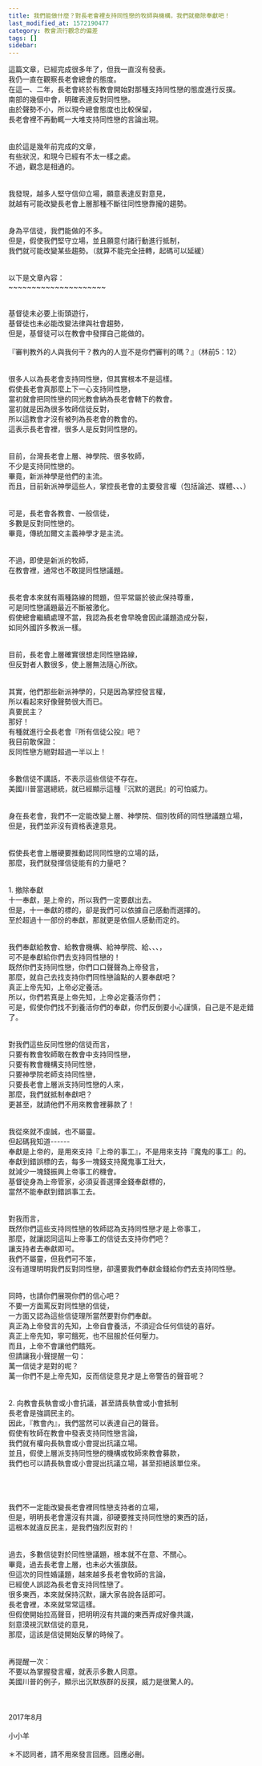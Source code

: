 ```yaml
---
title: 我們能做什麼？對長老會裡支持同性戀的牧師與機構，我們就撤除奉獻吧！
last_modified_at: 1572190477
category: 教會流行觀念的偏差
tags: []
sidebar: 
---
```


<div>這篇文章，已經完成很多年了，但我一直沒有發表。</div>
<div>我仍一直在觀察長老會總會的態度。</div>
<div>在這一、二年，長老會終於有教會開始對那種支持同性戀的態度進行反撲。</div>
<div>南部的幾個中會，明確表達反對同性戀。</div>
<div>由於聲勢不小，所以現今總會態度也比較保留，</div>
<div>長老會裡不再動輒一大堆支持同性戀的言論出現。</div>
<div> </div>
<div> </div>
<div>由於這是幾年前完成的文章，</div>
<div>有些狀況，和現今已經有不太一樣之處。</div>
<div>不過，觀念是相通的。</div>
<div> </div>
<div> </div>
<div>我發現，越多人堅守信仰立場，願意表達反對意見，</div>
<div>就越有可能改變長老會上層那種不斷往同性戀靠攏的趨勢。</div>
<div> </div>
<div> </div>
<div>身為平信徒，我們能做的不多。</div>
<div>但是，假使我們堅守立場，並且願意付諸行動進行抵制，</div>
<div>我們就可能改變某些趨勢。（就算不能完全扭轉，起碼可以延緩）</div>
<div> </div>
<div> </div>
<div>以下是文章內容：</div>
<div>~~~~~~~~~~~~~~~~~~~~~</div>
<div> </div>
<div> </div>
<div>基督徒未必要上街頭遊行，</div>
<div>基督徒也未必能改變法律與社會趨勢，</div>
<div>但是，基督徒可以在教會中發揮自己能做的。</div>
<div> </div>
<div>『審判教外的人與我何干？教內的人豈不是你們審判的嗎？』（林前5：12）</div>
<div> </div>
<div> </div>
<div>很多人以為長老會支持同性戀，但其實根本不是這樣。</div>
<div>假使長老會真那麼上下一心支持同性戀，</div>
<div>當初就會把同性戀的同光教會納為長老會轄下的教會。</div>
<div>當初就是因為很多牧師信徒反對，</div>
<div>所以這教會才沒有被列為長老會的教會的。</div>
<div>這表示長老會裡，很多人是反對同性戀的。</div>
<div> </div>
<div> </div>
<div>目前，台灣長老會上層、神學院、很多牧師，</div>
<div>不少是支持同性戀的。</div>
<div>畢竟，新派神學是他們的主流。</div>
<div>而且，目前新派神學這些人，掌控長老會的主要發言權（包括論述、媒體、、、）</div>
<div> </div>
<div> </div>
<div>可是，長老會各教會、一般信徒，</div>
<div>多數是反對同性戀的。</div>
<div>畢竟，傳統加爾文主義神學才是主流。</div>
<div> </div>
<div> </div>
<div>不過，即使是新派的牧師，</div>
<div>在教會裡，通常也不敢提同性戀議題。</div>
<div> </div>
<div> </div>
<div>長老會本來就有兩種路線的問題，但平常屬於彼此保持尊重，</div>
<div>可是同性戀議題最近不斷被激化。</div>
<div>假使總會繼續處理不當，我認為長老會早晚會因此議題造成分裂，</div>
<div>如同外國許多教派一樣。</div>
<div> </div>
<div> </div>
<div>目前，長老會上層確實很想走同性戀路線，</div>
<div>但反對者人數很多，使上層無法隨心所欲。</div>
<div> </div>
<div> </div>
<div>其實，他們那些新派神學的，只是因為掌控發言權，</div>
<div>所以看起來好像聲勢很大而已。</div>
<div>真要民主？</div>
<div>那好！</div>
<div>有種就進行全長老會『所有信徒公投』吧？</div>
<div>我目前敢保證：</div>
<div>反同性戀方絕對超過一半以上！</div>
<div> </div>
<div> </div>
<div>多數信徒不講話，不表示這些信徒不存在。</div>
<div>美國川普當選總統，就已經顯示這種『沉默的選民』的可怕威力。</div>
<div> </div>
<div> </div>
<div>身在長老會，我們不一定能改變上層、神學院、個別牧師的同性戀議題立場，</div>
<div>但是，我們並非沒有資格表達意見。</div>
<div> </div>
<div> </div>
<div>假使長老會上層硬要推動認同同性戀的立場的話，</div>
<div>那麼，我們就發揮信徒能有的力量吧？</div>
<div> </div>
<div> </div>
<div>1.<span style="white-space:pre"> </span>撤除奉獻</div>
<div>十一奉獻，是上帝的，所以我們一定要獻出去。</div>
<div>但是，十一奉獻的標的，卻是我們可以依據自己感動而選擇的。</div>
<div>至於超過十一部份的奉獻，那就更是依個人感動而定的。</div>
<div> </div>
<div> </div>
<div>我們奉獻給教會、給教會機構、給神學院、給、、、，</div>
<div>可不是奉獻給你們去支持同性戀的！</div>
<div>既然你們支持同性戀，你們口口聲聲為上帝發言，</div>
<div>那麼，就自己去找支持你們同性戀論點的人要奉獻吧？</div>
<div>真正上帝先知，上帝必定養活。</div>
<div>所以，你們若真是上帝先知，上帝必定養活你們；</div>
<div>可是，假使你們找不到養活你們的奉獻，你們反倒要小心謹慎，自己是不是走錯了。</div>
<div> </div>
<div> </div>
<div>對我們這些反同性戀的信徒而言，</div>
<div>只要有教會牧師敢在教會中支持同性戀，</div>
<div>只要有教會機構支持同性戀，</div>
<div>只要神學院老師支持同性戀，</div>
<div>只要長老會上層派支持同性戀的人來，</div>
<div>那麼，我們就抵制奉獻吧？</div>
<div>更甚至，就請他們不用來教會裡募款了！</div>
<div> </div>
<div> </div>
<div>我從來就不虔誠，也不屬靈。</div>
<div>但起碼我知道------</div>
<div>奉獻是上帝的，是用來支持『上帝的事工』，不是用來支持『魔鬼的事工』的。</div>
<div>奉獻到錯誤標的去，每多一塊錢支持魔鬼事工壯大，</div>
<div>就減少一塊錢振興上帝事工的機會。</div>
<div>基督徒身為上帝管家，必須妥善選擇金錢奉獻標的，</div>
<div>當然不能奉獻到錯誤事工去。</div>
<div> </div>
<div> </div>
<div>對我而言，</div>
<div>既然你們這些支持同性戀的牧師認為支持同性戀才是上帝事工，</div>
<div>那麼，就讓認同這叫上帝事工的信徒去支持你們吧？</div>
<div>讓支持者去奉獻即可。</div>
<div>我們不屬靈，但我們可不笨，</div>
<div>沒有道理明明我們反對同性戀，卻還要我們奉獻金錢給你們去支持同性戀。</div>
<div> </div>
<div> </div>
<div>同時，也請你們展現你們的信心吧？</div>
<div>不要一方面罵反對同性戀的信徒，</div>
<div>一方面又認為這些信徒理所當然要對你們奉獻。</div>
<div>真正為上帝發言的先知，上帝自會養活，不須迎合任何信徒的喜好。</div>
<div>真正上帝先知，寧可餓死，也不屈服於任何壓力。</div>
<div>而且，上帝不會讓他們餓死。</div>
<div>但請讓我小聲提醒一句：</div>
<div>萬一信徒才是對的呢？</div>
<div>萬一你們不是上帝先知，反而信徒意見才是上帝警告的聲音呢？</div>
<div> </div>
<div> </div>
<div>2.<span style="white-space:pre"> </span>向教會長執會或小會抗議，甚至請長執會或小會抵制</div>
<div>長老會是強調民主的。</div>
<div>因此，『教會內』，我們當然可以表達自己的聲音。</div>
<div>假使有牧師在教會中發表支持同性戀言論，</div>
<div>我們就有權向長執會或小會提出抗議立場。</div>
<div>並且，假使上層派支持同性戀的機構或牧師來教會募款，</div>
<div>我們也可以請長執會或小會提出抗議立場，甚至拒絕該單位來。</div>
<div> </div>
<div> </div>
<div> </div>
<div> </div>
<div>我們不一定能改變長老會裡同性戀支持者的立場，</div>
<div>但是，明明長老會還沒有共識，卻硬要推支持同性戀的東西的話，</div>
<div>這根本就違反民主，是我們強烈反對的！</div>
<div> </div>
<div> </div>
<div>過去，多數信徒對於同性戀議題，根本就不在意、不關心。</div>
<div>畢竟，過去長老會上層，也未必大張旗鼓。</div>
<div>但這次的同性婚議題，越來越多長老會牧師的言論，</div>
<div>已經使人誤認為長老會支持同性戀了。</div>
<div>很多東西，本來就保持沉默，讓大家各說各話即可。</div>
<div>長老會裡，本來就常常這樣。</div>
<div>但假使開始拉高聲音，把明明沒有共識的東西弄成好像共識，</div>
<div>刻意漠視沉默信徒的意見，</div>
<div>那麼，這該是信徒開始反擊的時候了。</div>
<div> </div>
<div> </div>
<div>再提醒一次：</div>
<div>不要以為掌握發言權，就表示多數人同意。</div>
<div>美國川普的例子，顯示出沉默族群的反撲，威力是很驚人的。</div>
<div> </div>
<div> </div>
<div> </div>
<div>2017年8月</div>
<div> </div>
<div>小小羊</div>
<div> </div>
<div>＊不認同者，請不用來發言回應。回應必刪。</div>
<p> </p>
<p> </p>
